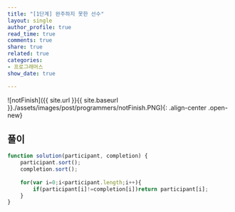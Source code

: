 ```yaml
---
title: "[1단계] 완주하지 못한 선수"
layout: single
author_profile: true
read_time: true
comments: true
share: true
related: true
categories:
- 프로그래머스
show_date: true

---
```


![notFinish]({{ site.url }}{{ site.baseurl }}./assets/images/post/programmers/notFinish.PNG){: .align-center .open-new}

## 풀이
```js
function solution(participant, completion) {
    participant.sort();
    completion.sort();
    
    for(var i=0;i<participant.length;i++){
        if(participant[i]!=completion[i])return participant[i];
    }
}
```